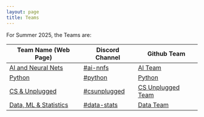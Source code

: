 ```yaml
---
layout: page
title: Teams
---
```


For Summer 2025, the Teams are: 

| Team Name (Web Page) | Discord Channel | Github Team |
|-----------|-----------------|-------------|
| [AI and Neural Nets](teams/nnfs) | [#ai-nnfs](https://discord.com/channels/1370858718069260399/1374205960956149761) | [AI Team](https://github.com/orgs/League-Labs/teams/ai0625) |
| [Python](teams/python) | [#python](https://discord.com/channels/1370858718069260399/1376691813196365964) | [Python](https://github.com/orgs/League-Labs/teams/python0625)|
| [CS & Unplugged](teams/csunplugged) | [#csunplugged](https://discord.com/channels/1370858718069260399/1376691724377788506) | [CS Unplugged Team](https://github.com/orgs/League-Labs/teams/unplugged0625)|
| [Data, ML & Statistics](teams/datastats) | [#data-stats](https://discord.com/channels/1370858718069260399/1376691889159278662) |[Data Team](https://github.com/orgs/League-Labs/teams/data0625) |
